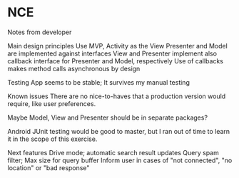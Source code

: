# NCE

Notes from developer

Main design principles
 Use MVP, Activity as the View
 Presenter and Model are implemented against interfaces
 View and Presenter implement also callback interface for Presenter and Model, respectively
 Use of callbacks makes method calls asynchronous by design

Testing
 App seems to be stable; It survives my manual testing

Known issues
 There are no nice-to-haves that a production version would require,
 like user preferences.
 
 Maybe Model, View and Presenter should be in separate packages?

 Android JUnit testing would be good to master, but I ran out of time
 to learn it in the scope of this exercise.

Next features
 Drive mode; automatic search result updates
 Query spam filter; Max size for query buffer
 Inform user in cases of "not connected", "no location" or "bad response"
